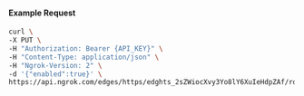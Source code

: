 <!-- Code generated for API Clients. DO NOT EDIT. -->

#### Example Request

```bash
curl \
-X PUT \
-H "Authorization: Bearer {API_KEY}" \
-H "Content-Type: application/json" \
-H "Ngrok-Version: 2" \
-d '{"enabled":true}' \
https://api.ngrok.com/edges/https/edghts_2sZWiocXvy3Yo8lY6XuIeHdpZAf/routes/edghtsrt_2sZWijka3G3HJbxjENuuhwCfwQv/compression
```
